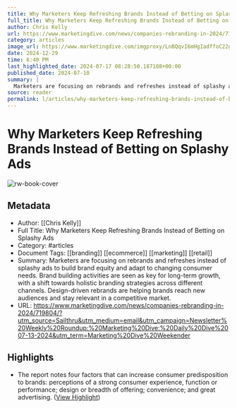 ```yaml
---
title: Why Marketers Keep Refreshing Brands Instead of Betting on Splashy Ads
full_title: Why Marketers Keep Refreshing Brands Instead of Betting on Splashy Ads
author: Chris Kelly
url: https://www.marketingdive.com/news/companies-rebranding-in-2024/719804/?utm_source=Sailthru&utm_medium=email&utm_campaign=Newsletter%20Weekly%20Roundup:%20Marketing%20Dive:%20Daily%20Dive%2007-13-2024&utm_term=Marketing%20Dive%20Weekender
category: articles
image_url: https://www.marketingdive.com/imgproxy/LnBQqvI6mHgIadffoC22gBlHJdhK_NCM3j7tNLBOneU/g:ce/rs:fit:770:435/bG9jYWw6Ly8vZGl2ZWltYWdlL09jZWFuX1NwcmF5X0Jvcm5fVGFydF9SYWlzZWRfQm9sZC5qcGVn.webp
date: 2024-12-29
time: 6:40 PM
last_highlighted_date: 2024-07-17 08:28:50.187108+00:00
published_date: 2024-07-10
summary: |
  Marketers are focusing on rebrands and refreshes instead of splashy ads to build brand equity and adapt to changing consumer needs. Brand building activities are seen as key for long-term growth, with a shift towards holistic branding strategies across different channels. Design-driven rebrands are helping brands reach new audiences and stay relevant in a competitive market.
source: reader
permalink: l/articles/why-marketers-keep-refreshing-brands-instead-of-betting-on-splashy-ads
---
```

# Why Marketers Keep Refreshing Brands Instead of Betting on Splashy Ads

![rw-book-cover](https://www.marketingdive.com/imgproxy/LnBQqvI6mHgIadffoC22gBlHJdhK_NCM3j7tNLBOneU/g:ce/rs:fit:770:435/bG9jYWw6Ly8vZGl2ZWltYWdlL09jZWFuX1NwcmF5X0Jvcm5fVGFydF9SYWlzZWRfQm9sZC5qcGVn.webp)

## Metadata
- Author: [[Chris Kelly]]
- Full Title: Why Marketers Keep Refreshing Brands Instead of Betting on Splashy Ads
- Category: #articles
- Document Tags: [[branding]] [[ecommerce]] [[marketing]] [[retail]] 
- Summary: Marketers are focusing on rebrands and refreshes instead of splashy ads to build brand equity and adapt to changing consumer needs. Brand building activities are seen as key for long-term growth, with a shift towards holistic branding strategies across different channels. Design-driven rebrands are helping brands reach new audiences and stay relevant in a competitive market.
- URL: https://www.marketingdive.com/news/companies-rebranding-in-2024/719804/?utm_source=Sailthru&utm_medium=email&utm_campaign=Newsletter%20Weekly%20Roundup:%20Marketing%20Dive:%20Daily%20Dive%2007-13-2024&utm_term=Marketing%20Dive%20Weekender

## Highlights
- The report notes four factors that can increase consumer predisposition to brands: perceptions of a strong consumer experience, function or performance; design or breadth of offering; convenience; and great advertising. ([View Highlight](https://read.readwise.io/read/01j2zwxx41rt4crgz6nckthz13))


